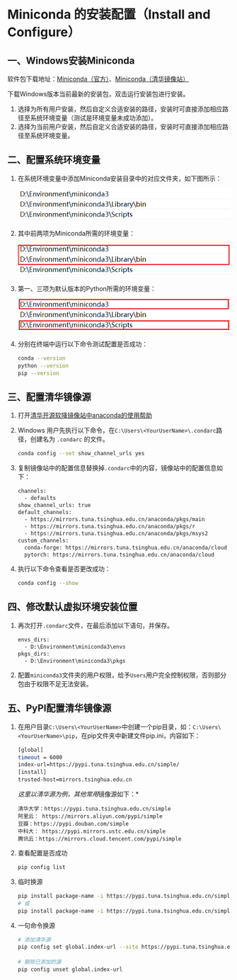 # Miniconda 的安装配置（Install and Configure）

## 一、Windows安装Miniconda

软件包下载地址：[Miniconda（官方）](https://repo.anaconda.com/miniconda/)、[Miniconda（清华镜像站）](https://mirrors.tuna.tsinghua.edu.cn/anaconda/miniconda/)

下载Windows版本当前最新的安装包，双击运行安装包进行安装。

1. 选择为所有用户安装，然后自定义合适安装的路径，安装时可直接添加相应路径至系统环境变量（测试是环境变量未成功添加）。
2. 选择为当前用户安装，然后自定义合适安装的路径，安装时可直接添加相应路径至系统环境变量。

## 二、配置系统环境变量

1. 在系统环境变量中添加Miniconda安装目录中的对应文件夹，如下图所示：

   ![1.env](./img/1.env.png)

2. 其中前两项为Miniconda所需的环境变量：

   ![2.conda_env](./img/2.conda_env.png)

3. 第一、三项为默认版本的Python所需的环境变量：

   ![3.python_env](./img/3.python_env.png)

4. 分别在终端中运行以下命令测试配置是否成功：

   ```bash
   conda --version
   python --version
   pip --version
   ```

   

## 三、配置清华镜像源

1. 打开[清华开源软降镜像站中anaconda的使用帮助](https://mirrors.tuna.tsinghua.edu.cn/help/anaconda/)

2. Windows 用户先执行以下命令，在`C:\Users\<YourUserName>\.condarc`路径，创建名为 `.condarc` 的文件。

   ```bash
   conda config --set show_channel_urls yes
   ```

   

3. 复制镜像站中的配置信息替换掉`.condarc`中的内容，镜像站中的配置信息如下：

   ```
   channels:
     - defaults
   show_channel_urls: true
   default_channels:
     - https://mirrors.tuna.tsinghua.edu.cn/anaconda/pkgs/main
     - https://mirrors.tuna.tsinghua.edu.cn/anaconda/pkgs/r
     - https://mirrors.tuna.tsinghua.edu.cn/anaconda/pkgs/msys2
   custom_channels:
     conda-forge: https://mirrors.tuna.tsinghua.edu.cn/anaconda/cloud
     pytorch: https://mirrors.tuna.tsinghua.edu.cn/anaconda/cloud
   ```

4. 执行以下命令查看是否更改成功：

   ```bash
   conda config --show
   ```

## 四、修改默认虚拟环境安装位置

1. 再次打开`.condarc`文件，在最后添加以下语句，并保存。

   ```
   envs_dirs:
     - D:\Environment\miniconda3\envs
   pkgs_dirs:
     - D:\Environment\miniconda3\pkgs
   ```

2. 配置`miniconda3`文件夹的用户权限，给予`Users`用户完全控制权限，否则部分包由于权限不足无法安装。

## 五、PyPI配置清华镜像源

1. 在用户目录`C:\Users\<YourUserName>`中创建一个pip目录，如：`C:\Users\<YourUserName>\pip`，在pip文件夹中新建文件pip.ini，内容如下：

   ```bash
   [global]
   timeout = 6000
   index-url=https://pypi.tuna.tsinghua.edu.cn/simple/
   [install]
   trusted-host=mirrors.tsinghua.edu.cn
   ```

   *这里以清华源为例，其他常用*镜像源如下：*

   ```
   清华大学：https://pypi.tuna.tsinghua.edu.cn/simple
   阿里云： https://mirrors.aliyun.com/pypi/simple
   豆瓣：https://pypi.douban.com/simple
   中科大： https://pypi.mirrors.ustc.edu.cn/simple
   腾讯云：https://mirrors.cloud.tencent.com/pypi/simple
   ```

2. 查看配置是否成功

   ```bash
   pip config list
   ```

3. 临时换源

   ```bash
   pip install package-name -i https://pypi.tuna.tsinghua.edu.cn/simple
   # 或
   pip install package-name -i https://pypi.tuna.tsinghua.edu.cn/simple --trusted-host pypi.tuna.tsinghua.edu.cn
   ```

4. 一句命令换源

   ```bash
   # 添加清华源
   pip config set global.index-url --site https://pypi.tuna.tsinghua.edu.cn/simple
   
   # 删除已添加的源
   pip config unset global.index-url
   ```

   